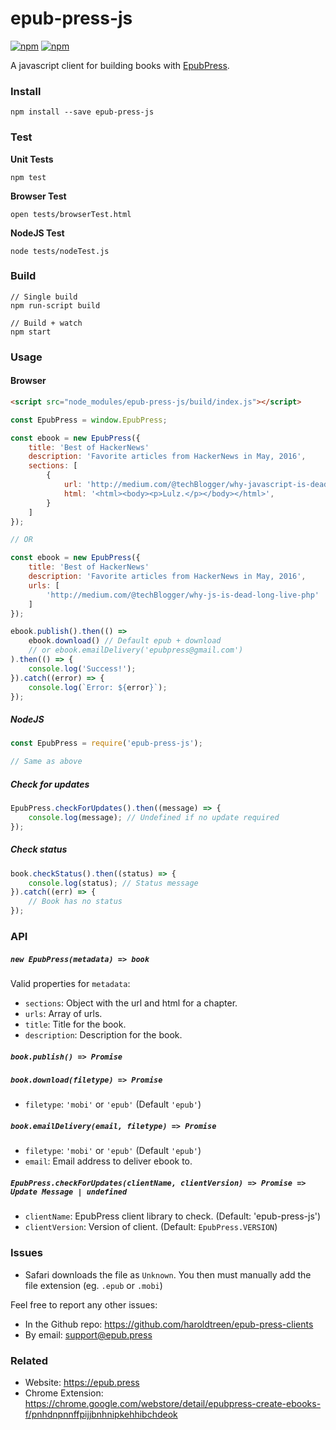 # epub-press-js

[![npm](https://img.shields.io/npm/v/epub-press-js.svg?maxAge=2592000)](https://www.npmjs.com/package/epub-press-js)
[![npm](https://img.shields.io/npm/dt/epub-press-js.svg?maxAge=2592000)](https://www.npmjs.com/package/epub-press-js)

A javascript client for building books with [EpubPress](https://epub.press).

### Install

```
npm install --save epub-press-js
```

### Test

**Unit Tests**
```
npm test
```

**Browser Test**
```
open tests/browserTest.html
```

**NodeJS Test**
```
node tests/nodeTest.js
```

### Build

```
// Single build
npm run-script build

// Build + watch
npm start
```

### Usage

#### Browser
```html
<script src="node_modules/epub-press-js/build/index.js"></script>
```

```js
const EpubPress = window.EpubPress;

const ebook = new EpubPress({
    title: 'Best of HackerNews'
    description: 'Favorite articles from HackerNews in May, 2016',
    sections: [
        {
            url: 'http://medium.com/@techBlogger/why-javascript-is-dead-long-live-php',
            html: '<html><body><p>Lulz.</p></body></html>',
        }
    ]
});

// OR

const ebook = new EpubPress({
    title: 'Best of HackerNews'
    description: 'Favorite articles from HackerNews in May, 2016',
    urls: [
        'http://medium.com/@techBlogger/why-js-is-dead-long-live-php'
    ]
});

ebook.publish().then(() =>
    ebook.download() // Default epub + download
    // or ebook.emailDelivery('epubpress@gmail.com')
).then(() => {
    console.log('Success!');
}).catch((error) => {
    console.log(`Error: ${error}`);
});
```

##### NodeJS
```js
const EpubPress = require('epub-press-js');

// Same as above
```

##### Check for updates

```js
EpubPress.checkForUpdates().then((message) => {
    console.log(message); // Undefined if no update required
});
```

##### Check status

```js
book.checkStatus().then((status) => {
    console.log(status); // Status message
}).catch((err) => {
    // Book has no status
});
```

### API

##### **`new EpubPress(metadata) => book`**

Valid properties for `metadata`:
- `sections`: Object with the url and html for a chapter.
- `urls`: Array of urls.
- `title`: Title for the book.
- `description`: Description for the book.

##### **`book.publish() => Promise`**

##### **`book.download(filetype) => Promise`**
- `filetype`: `'mobi'` or `'epub'` (Default `'epub'`)

##### **`book.emailDelivery(email, filetype) => Promise`**
- `filetype`: `'mobi'` or `'epub'` (Default `'epub'`)
- `email`: Email address to deliver ebook to.

##### **`EpubPress.checkForUpdates(clientName, clientVersion) => Promise => Update Message | undefined`**
- `clientName`: EpubPress client library to check. (Default: 'epub-press-js')
- `clientVersion`: Version of client. (Default: `EpubPress.VERSION`)

### Issues

- Safari downloads the file as `Unknown`. You then must manually add the file extension (eg. `.epub` or `.mobi`)

Feel free to report any other issues:

- In the Github repo: https://github.com/haroldtreen/epub-press-clients
- By email: support@epub.press

### Related

 - Website: https://epub.press
 - Chrome Extension: https://chrome.google.com/webstore/detail/epubpress-create-ebooks-f/pnhdnpnnffpijjbnhnipkehhibchdeok
